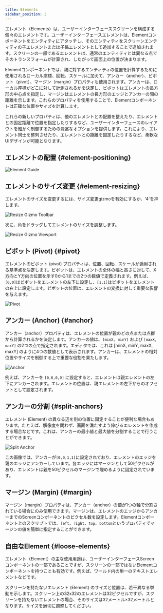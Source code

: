 ```yaml
---
title: Elements
sidebar_position: 3
---
```


エレメント（Elements）は、ユーザーインターフェーススクリーンを構成する個々のエレメントです。ユーザーインターフェースエレメントは、Elementコンポーネントをエンティティにアタッチし、そのエンティティをスクリーンエンティティの子エレメントまたは子孫エレメントとして追加することで追加されます。スクリーンの一部であるエレメントは、通常のエンティティとは異なる点でそのトランスフォームが計算され、したがって画面上の位置が決まります。

Elementコンポーネントでは、親に対するエンティティの位置を計算するために使用されるローカル座標、回転、スケールに加えて、アンカー（anchor）、ピボット（pivot）、マージン（margin）プロパティも使用されます。アンカーは、ローカル座標がどこに対して計測されるかを決定し、ピボットはエレメントの長方形の中心点を指定し、マージンはエレメントの長方形のエッジとアンカーの間の距離を示します。これらのプロパティを使用することで、Elementコンポーネントは正確な位置やサイズを計算します。

これらの新しいプロパティは、他のエレメントとの配置を整えたり、エレメントとの固定距離で位置を指定したりするなど、ユーザーインターフェースのレイアウトを細かく制御するための豊富なオプションを提供します。これにより、エレメント同士を整列させたり、エレメントとの距離を固定したりするなど、柔軟なUIデザインが可能となります。

## エレメントの配置 {#element-positioning}

![Element Guide](/img/user-manual/user-interface/elements/element-guide.png)

## エレメントのサイズ変更 {#element-resizing}

エレメントのサイズを変更するには、サイズ変更gizmoを有効にするか、'4'を押します。

![Resize Gizmo Toolbar](/img/user-manual/user-interface/elements/gizmo-resize.png)

次に、角をドラッグしてエレメントのサイズを調整します。

![Resize Gizmo Viewport](/img/user-manual/user-interface/elements/gizmo-resize-viewport.png)

## ピボット (Pivot) {#pivot}

エレメントのピボット (pivot) プロパティは、位置、回転、スケールが適用される基準点を決定します。ピボットは、エレメントの全体の幅と高さに対して、X方向とY方向の位置を示す0から1までの2つの数値で定義されます。例えば、`[0,0]`はピボットをエレメントの左下に設定し、`[1,1]`はピボットをエレメントの右上に設定します。ピボットの位置は、エレメントの変換に対して重要な影響を与えます。

![Pivot](/img/user-manual/user-interface/elements/pivot.png)

## アンカー (Anchor) {#anchor}

アンカー（anchor）プロパティは、エレメントの位置が親のどの点または点群から計算されるかを決定します。アンカーの値は、`[minX, minY]` および `[maxX, maxY]` の2つの点で指定されます。エディタでは、これは [minX, minY, maxX, maxY] のように4つの数値として表示されます。アンカーは、エレメントの相対位置やサイズを制御する上で重要な役割を果たします。

![Anchor](/img/user-manual/user-interface/elements/anchor-editor.png)

例えば、アンカーを `[0,0,0,0]` に設定すると、エレメントは親エレメントの左下にアンカーされます。エレメントの位置は、親エレメントの左下からのオフセットとして設定されます。

## アンカーの分割 {#split-anchors}

エレメント (Element) の異なる辺を別の位置に固定することが便利な場合もあります。たとえば、解像度を問わず、画面を満たすよう伸びるエレメントを作成する場合などです。これは、アンカーの最小値と最大値を分割することで行うことができます。

![Split Anchor](/img/user-manual/user-interface/elements/split-anchor.png)

この画像では、アンカーが`[0,0,1,1]`に設定されており、エレメントのエッジを親のエッジにアンカーしています。各エッジにはマージンとして50ピクセルがあり、エレメントは親を50ピクセルのマージンで埋めるように固定されています。

## マージン (Margin) {#margin}

マージン（margin）プロパティは、アンカー（anchor）の値が1つの軸で分割されている場合にのみ使用できます。マージンは、エレメントのエッジからアンカーまでのScreenコンポーネントのピクセル数を設定します。Elementコンポーネント上のスクリプトでは、`left`、`right`、`top`、`bottom`というプロパティでマージンの値を簡単に指定することができます。

## 自由なElement {#loose-elements}

エレメント（Element）の主な使用用途は、ユーザーインターフェースScreenコンポーネントの一部であることですが、スクリーンの一部ではないElementコンポーネントを持つことも有効です。例えば、ワールド内の単一のテキストエレメントなどです。

スクリーンを持たないエレメント (Element) のサイズと位置は、若干異なる挙動を示します。スクリーン上の32x32のエレメントは32ピクセルですが、スクリーンを持たないエレメントの場合、そのサイズは32メートル×32メートルとなります。サイズを適切に調整してください。
